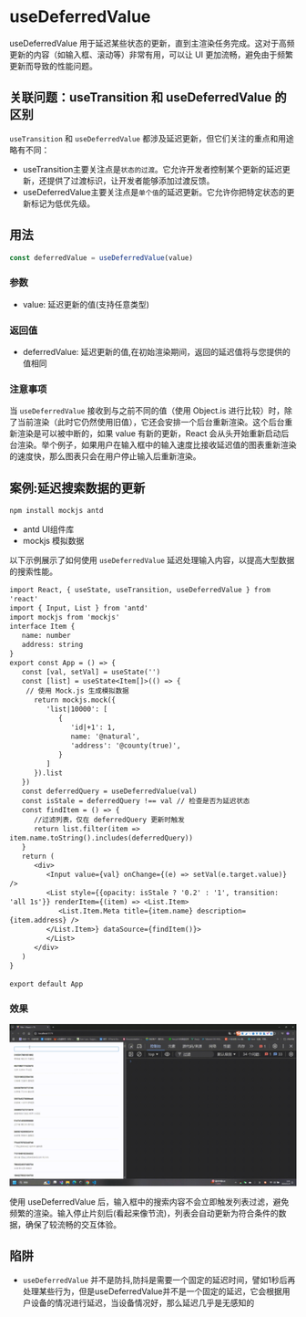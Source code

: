# useDeferredValue

useDeferredValue 用于延迟某些状态的更新，直到主渲染任务完成。这对于高频更新的内容（如输入框、滚动等）非常有用，可以让 UI 更加流畅，避免由于频繁更新而导致的性能问题。

## 关联问题：useTransition 和 useDeferredValue 的区别

`useTransition` 和 `useDeferredValue` 都涉及延迟更新，但它们关注的重点和用途略有不同：

- useTransition主要关注点是`状态的过渡`。它允许开发者控制某个更新的延迟更新，还提供了过渡标识，让开发者能够添加过渡反馈。
- useDeferredValue主要关注点是`单个值`的延迟更新。它允许你把特定状态的更新标记为低优先级。

## 用法

```ts
const deferredValue = useDeferredValue(value)
```
### 参数

- value: 延迟更新的值(支持任意类型)

### 返回值

- deferredValue: 延迟更新的值,在初始渲染期间，返回的延迟值将与您提供的值相同

### 注意事项

当 `useDeferredValue` 接收到与之前不同的值（使用 Object.is 进行比较）时，除了当前渲染（此时它仍然使用旧值），它还会安排一个后台重新渲染。这个后台重新渲染是可以被中断的，如果 value 有新的更新，React 会从头开始重新启动后台渲染。举个例子，如果用户在输入框中的输入速度比接收延迟值的图表重新渲染的速度快，那么图表只会在用户停止输入后重新渲染。

## 案例:延迟搜索数据的更新

```sh
npm install mockjs antd
```

- antd UI组件库
- mockjs 模拟数据

以下示例展示了如何使用 `useDeferredValue` 延迟处理输入内容，以提高大型数据的搜索性能。

```tsx
import React, { useState, useTransition, useDeferredValue } from 'react'
import { Input, List } from 'antd'
import mockjs from 'mockjs'
interface Item {
   name: number
   address: string
}
export const App = () => {
   const [val, setVal] = useState('')
   const [list] = useState<Item[]>(() => {
    // 使用 Mock.js 生成模拟数据
      return mockjs.mock({
         'list|10000': [
            {
               'id|+1': 1,
               name: '@natural',
               'address': '@county(true)',
            }
         ]
      }).list
   })
   const deferredQuery = useDeferredValue(val)
   const isStale = deferredQuery !== val // 检查是否为延迟状态
   const findItem = () => {
      //过滤列表，仅在 deferredQuery 更新时触发
      return list.filter(item => item.name.toString().includes(deferredQuery))
   }
   return (
      <div>
         <Input value={val} onChange={(e) => setVal(e.target.value)} />
         <List style={{opacity: isStale ? '0.2' : '1', transition: 'all 1s'}} renderItem={(item) => <List.Item>
            <List.Item.Meta title={item.name} description={item.address} />
         </List.Item>} dataSource={findItem()}>
         </List>
      </div>
   )
}

export default App
```

### 效果

![useDeferredValue](./img/useDeferredValue.gif)

使用 useDeferredValue 后，输入框中的搜索内容不会立即触发列表过滤，避免频繁的渲染。输入停止片刻后(看起来像节流)，列表会自动更新为符合条件的数据，确保了较流畅的交互体验。


## 陷阱

- `useDeferredValue` 并不是防抖,防抖是需要一个固定的延迟时间，譬如1秒后再处理某些行为，但是useDeferredValue并不是一个固定的延迟，它会根据用户设备的情况进行延迟，当设备情况好，那么延迟几乎是无感知的

